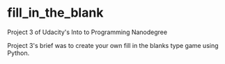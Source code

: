 # fill_in_the_blank

Project 3 of Udacity's Into to Programming Nanodegree

Project 3's brief was to create your own fill in the blanks type game using Python.
